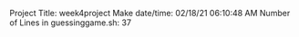 Project Title: week4project 
Make date/time: 02/18/21 06:10:48 AM
Number of Lines in guessinggame.sh: 37
